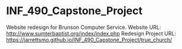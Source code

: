 # INF_490_Capstone_Project
Website redesign for Brunson Computer Service.
Website URL: http://www.sumterbaptist.org/index/index.php
Redesign Project URL: https://jarrettsmo.github.io/INF_490_Capstone_Project/true_church/